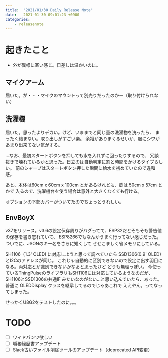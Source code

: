 ```yaml
---
title:  "2021/01/30 Daily Release Note"
date:   2021-01-30 09:01:23 +0900
categories:
	- releasenote
---
```

# 起きたこと

* 外が異様に寒い感じ。日差しは温かいのに。

## マイクアーム

届いた。が・・・マイクのマウントって別売りだったのかー（取り付けられない）

## 洗濯機

届いた。思ったよりデカい。けど、いままでと同じ量の洗濯物を洗ったら、
まったく絡まない。取り出しがすごい楽。
余裕がありまくるせいか、服にシワがあまり出来てない気がする。

…なお、最初スタートボタンを押しても水を入れずに回ったりするので、
冗談抜きで壊れているかと思った。日立のは自動判定に割と時間をかけるタイプらしい。
前のシャープはスタートボタン押した瞬間に給水を初めていたので違和感。

あと、本体は60cm x 60cm x 100cm とかあるけれども、脚は 50cm x 57cm とかで
入るので、洗濯機台を使う場合は意外と大きくなくても行ける。

オプションの下部カバーがついてたのでちょっとうれしい。

## EnvBoyX

v37をリリース。v3.6の設定保存周りがバグってて、ESP32だとそもそも警告値の保存を書き忘れていて、
ESP8266でもなんかうまく行ってない感じだった。ついでに、JSONのキー名をさらに短くして
せせこましく省メモリにしている。

SH1106（1.3' OLED) に対応しようと思って調べていたら SSD1306(0.9' OLED)とI2Cのアドレスが同じ。
これじゃ自動的に区別できないので設定に出す羽目になる。両対応とか識別できないかなぁと思ったけど
どうも無理っぽい。
今使っているThingPulseのライブラリもSH1106には対応しているようなのだが、SH1106とSSD1306の共通IF
みたいなのがない…と思い込んでいたら、あった。普通に OLEDDisplay クラスを継承してるのでじゃあこれで
ええやん。ってなってしまった。

せっかくU8G2をテストしたのに。。。

# TODO 

- [ ] ワイドパンツ欲しい
- [ ] 職務経歴書アップデート
- [ ] Slack古いファイル削除ツールのアップデート（deprecated API変更）
